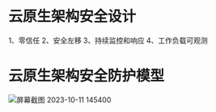 # 云原生架构安全设计
1、零信任
2、安全左移
3、持续监控和响应
4、工作负载可观测

# 云原生架构安全防护模型


![屏幕截图 2023-10-11 145400](https://github.com/isecren/Security/assets/7948479/9e79ee1f-53a1-4fdc-a0f9-35f9defc0d55)

